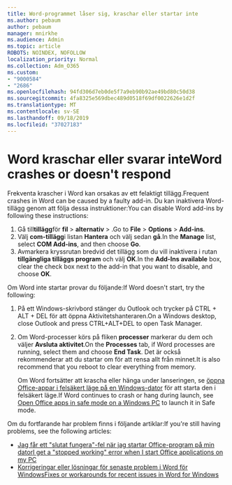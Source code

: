 ```yaml
---
title: Word-programmet låser sig, kraschar eller startar inte
ms.author: pebaum
author: pebaum
manager: mnirkhe
ms.audience: Admin
ms.topic: article
ROBOTS: NOINDEX, NOFOLLOW
localization_priority: Normal
ms.collection: Adm_O365
ms.custom:
- "9000584"
- "2686"
ms.openlocfilehash: 94fd306d7eb0de5f7a9eb90b92ae49bd80c50d38
ms.sourcegitcommit: 4fa8325e569dbec489d0518f69df0022626e1d2f
ms.translationtype: MT
ms.contentlocale: sv-SE
ms.lasthandoff: 09/18/2019
ms.locfileid: "37027183"
---
```

# <a name="word-crashes-or-doesnt-respond"></a><span data-ttu-id="924f5-102">Word kraschar eller svarar inte</span><span class="sxs-lookup"><span data-stu-id="924f5-102">Word crashes or doesn't respond</span></span>

<span data-ttu-id="924f5-103">Frekventa krascher i Word kan orsakas av ett felaktigt tillägg.</span><span class="sxs-lookup"><span data-stu-id="924f5-103">Frequent crashes in Word can be caused by a faulty add-in.</span></span> <span data-ttu-id="924f5-104">Du kan inaktivera Word-tillägg genom att följa dessa instruktioner:</span><span class="sxs-lookup"><span data-stu-id="924f5-104">You can disable Word add-ins by following these instructions:</span></span>

1. <span data-ttu-id="924f5-105">Gå till**tillägg**för **fil** > **alternativ** > .</span><span class="sxs-lookup"><span data-stu-id="924f5-105">Go to **File** > **Options** > **Add-ins**.</span></span>
2. <span data-ttu-id="924f5-106">Välj **com-tillägg**i listan **Hantera** och välj sedan **gå**.</span><span class="sxs-lookup"><span data-stu-id="924f5-106">In the **Manage** list, select **COM Add-ins**, and then choose **Go**.</span></span>
3. <span data-ttu-id="924f5-107">Avmarkera kryssrutan bredvid det tillägg som du vill inaktivera i rutan **tillgängliga tilläggs program** och välj **OK**.</span><span class="sxs-lookup"><span data-stu-id="924f5-107">In the **Add-Ins available** box, clear the check box next to the add-in that you want to disable, and choose **OK**.</span></span>

<span data-ttu-id="924f5-108">Om Word inte startar provar du följande:</span><span class="sxs-lookup"><span data-stu-id="924f5-108">If Word doesn't start, try the following:</span></span>

1.   <span data-ttu-id="924f5-109">På ett Windows-skrivbord stänger du Outlook och trycker på CTRL + ALT + DEL för att öppna Aktivitetshanteraren.</span><span class="sxs-lookup"><span data-stu-id="924f5-109">On a Windows desktop, close Outlook and press CTRL+ALT+DEL to open Task Manager.</span></span> 
2. <span data-ttu-id="924f5-110">Om Word-processer körs på fliken **processer** markerar du dem och väljer **Avsluta aktivitet**.</span><span class="sxs-lookup"><span data-stu-id="924f5-110">On the **Processes** tab, if Word processes are running, select them and choose **End Task**.</span></span> <span data-ttu-id="924f5-111">Det är också rekommenderar att du startar om för att rensa allt från minnet.</span><span class="sxs-lookup"><span data-stu-id="924f5-111">It is also recommend that you reboot to clear everything from memory.</span></span>

    <span data-ttu-id="924f5-112">Om Word fortsätter att krascha eller hänga under lanseringen, se [öppna Office-appar i felsäkert läge på en Windows-dator](https://support.office.com/en-us/article/Open-Office-apps-in-safe-mode-on-a-Windows-PC-dedf944a-5f4b-4afb-a453-528af4f7ac72) för att starta den i felsäkert läge.</span><span class="sxs-lookup"><span data-stu-id="924f5-112">If Word continues to crash or hang during launch, see [Open Office apps in safe mode on a Windows PC](https://support.office.com/en-us/article/Open-Office-apps-in-safe-mode-on-a-Windows-PC-dedf944a-5f4b-4afb-a453-528af4f7ac72) to launch it in Safe mode.</span></span>

<span data-ttu-id="924f5-113">Om du fortfarande har problem finns i följande artiklar:</span><span class="sxs-lookup"><span data-stu-id="924f5-113">If you're still having problems, see the following articles:</span></span> 
- [<span data-ttu-id="924f5-114">Jag får ett "slutat fungera"-fel när jag startar Office-program på min dator</span><span class="sxs-lookup"><span data-stu-id="924f5-114">I get a "stopped working" error when I start Office applications on my PC</span></span>](https://support.office.com/article/52bd7985-4e99-4a35-84c8-2d9b8301a2fa)
- [<span data-ttu-id="924f5-115">Korrigeringar eller lösningar för senaste problem i Word för Windows</span><span class="sxs-lookup"><span data-stu-id="924f5-115">Fixes or workarounds for recent issues in Word for Windows</span></span>](https://support.office.com/article/bf6bf17c-2807-4871-83ce-e337ae8f0b86)